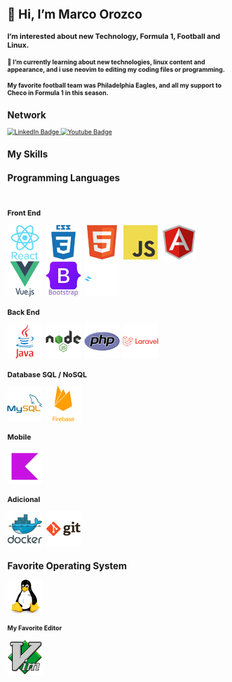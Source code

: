 <!DOCTYPE>
<html lang="es">
  <head>
  </head>
  <body>
    <div>
      <h1>👋 Hi, I’m Marco Orozco</h1>
      <h3>I’m interested about <strong>new Technology, Formula 1, Football and Linux. </strong></h3>
      <h4>🌱 I’m currently learning about new technologies, linux content and appearance, and i use neovim to editing my coding files or programming.</h4>
<h4> My favorite football team was Philadelphia Eagles, and all my support to Checo in Formula 1 in this season.</h4>
    </div>
    <div>
      <h2>Network</h2>
      <section>
        <div id="badges">
            <a href="https://www.linkedin.com/in/marco-antonio-orozco-vasquez-56056821b/">
              <img src="https://img.shields.io/badge/LinkedIn-blue?style=for-the-badge&logo=linkedin&logoColor=white" alt="LinkedIn Badge"/>
            </a>
            <a href="https://www.youtube.com/channel/UCAu_qzUpoC4O5rletn-NwOw">
              <img src="https://img.shields.io/badge/YouTube-red?style=for-the-badge&logo=youtube&logoColor=white" alt="Youtube Badge"/>
            </a>
            <!-- <a href="your-twitter-URL">
              <img src="https://img.shields.io/badge/Twitter-blue?style=for-the-badge&logo=twitter&logoColor=white" alt="Twitter Badge"/>
            </a> -->
          </div>
      </section>
      <h2>My Skills</h2>
      <section class="skills">
        <h2>Programming Languages</h2><br>
        <h3>Front End</h3>
        <div>
          <img src="https://github.com/devicons/devicon/blob/master/icons/react/react-original-wordmark.svg" title="React" alt="React" width="80" height="80"/>&nbsp;
          <!-- <img src="https://github.com/devicons/devicon/blob/master/icons/flutter/flutter-original.svg" title="Flutter" alt="Flutter" width="40" height="40"/>&nbsp; -->
          <img src="https://github.com/devicons/devicon/blob/master/icons/css3/css3-plain-wordmark.svg"  title="CSS3" alt="CSS" width="80" height="80"/>&nbsp;
          <img src="https://github.com/devicons/devicon/blob/master/icons/html5/html5-original.svg" title="HTML5" alt="HTML" width="80" height="80"/>&nbsp;
          <img src="https://github.com/devicons/devicon/blob/master/icons/javascript/javascript-original.svg" title="JavaScript" alt="JavaScript" width="80" height="80"/>&nbsp;
          <img src="https://github.com/devicons/devicon/blob/master/icons/angularjs/angularjs-original.svg" title="AngularJS" alt="AngularJS" width="80" height="80"/>&nbsp;
          <img src="https://github.com/devicons/devicon/blob/master/icons/vuejs/vuejs-original-wordmark.svg" title="VueJS" **alt="VueJS" width="80" height="80"/>&nbsp;
          <!-- <img src="https://github.com/devicons/devicon/blob/master/icons/amazonwebservices/amazonwebservices-plain-wordmark.svg" title="AWS" alt="AWS" width="40" height="40"/>&nbsp; -->
          <img src="https://github.com/devicons/devicon/blob/master/icons/bootstrap/bootstrap-original-wordmark.svg" title="Bootstrap" **alt="Bootstrap" width="80" height="80"/>&nbsp;
          <img src="https://github.com/devicons/devicon/blob/master/icons/tailwindcss/tailwindcss-original-wordmark.svg" title="TailwindCSS" **alt="TailwindCSS" width="80" height="80"/>&nbsp;
        </div>
        <h3>Back End</h3>
        <div>
          <img src="https://github.com/devicons/devicon/blob/master/icons/java/java-original-wordmark.svg" title="Java" alt="Java" width="80" height="80"/>&nbsp;
          <img src="https://github.com/devicons/devicon/blob/master/icons/nodejs/nodejs-original-wordmark.svg" title="NodeJS" alt="NodeJS" width="80" height="80"/>&nbsp;
          <img src="https://github.com/devicons/devicon/blob/master/icons/php/php-original.svg" title="PHP" **alt="PHP" width="80" height="80"/>&nbsp;
          <img src="https://github.com/devicons/devicon/blob/master/icons/laravel/laravel-original-wordmark.svg" title="Laravel" **alt="Laravel" width="80" height="80"/>&nbsp;
        </div>
        <h3>Database SQL / NoSQL</h3>
        <div>
          <img src="https://github.com/devicons/devicon/blob/master/icons/mysql/mysql-original-wordmark.svg" title="MySQL"  alt="MySQL" width="80" height="80"/>&nbsp;
          <img src="https://github.com/devicons/devicon/blob/master/icons/firebase/firebase-plain-wordmark.svg" title="Firebase" alt="Firebase" width="80" height="80"/>&nbsp;
        </div>
        <h3>Mobile</h3>
        <div>
          <img src="https://github.com/devicons/devicon/blob/master/icons/kotlin/kotlin-plain.svg" title="Kotlin" **alt="Kotlin" width="80" height="80"/>&nbsp;
        </div>
        <h3>Adicional</h3>
        <div>
          <img src="https://github.com/devicons/devicon/blob/master/icons/docker/docker-original-wordmark.svg" title="Docker" **alt="Docker" width="80" height="80"/>&nbsp;
          <img src="https://github.com/devicons/devicon/blob/master/icons/git/git-original-wordmark.svg" title="Git" **alt="Git" width="80" height="80"/>&nbsp;
        </div>
      </section>
      <section>
        <h2>Favorite Operating System</h2>
        <img src="https://github.com/devicons/devicon/blob/master/icons/linux/linux-original.svg" title="Linux" **alt="Linux" width="80" height="80"/>&nbsp;
      </section>
      <section class="myFavoriteEditor">
        <h4>My Favorite Editor</h4>
       <img src="https://github.com/devicons/devicon/blob/master/icons/vim/vim-original.svg" title="Vim" **alt="Vim" width="80" height="80"/>&nbsp;
      </section>
    </div>
  </body>
</html>
<!---
raigormax37417/raigormax37417 is a ✨ special ✨ repository because its `README.md` (this file) appears on your GitHub profile.
You can click the Preview link to take a look at your changes.
--->
